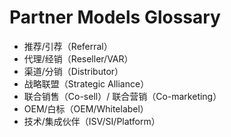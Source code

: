 # Partner Models Glossary

- 推荐/引荐（Referral）
- 代理/经销（Reseller/VAR）
- 渠道/分销（Distributor）
- 战略联盟（Strategic Alliance）
- 联合销售（Co-sell）/ 联合营销（Co-marketing）
- OEM/白标（OEM/Whitelabel）
- 技术/集成伙伴（ISV/SI/Platform）
